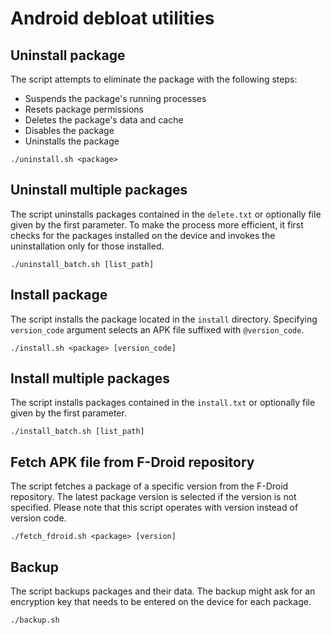 # Android debloat utilities

## Uninstall package
The script attempts to eliminate the package with the following steps:
- Suspends the package's running processes
- Resets package permissions
- Deletes the package's data and cache
- Disables the package
- Uninstalls the package
```
./uninstall.sh <package>
```

## Uninstall multiple packages
The script uninstalls packages contained in the `delete.txt` or optionally file given by the first parameter. To make the process more efficient, it first checks for the packages installed on the device and invokes the uninstallation only for those installed.
```
./uninstall_batch.sh [list_path]
```

## Install package
The script installs the package located in the `install` directory. Specifying `version_code` argument selects an APK file suffixed with `@version_code`.
```
./install.sh <package> [version_code]
```

## Install multiple packages
The script installs packages contained in the `install.txt` or optionally file given by the first parameter.
```
./install_batch.sh [list_path]
```

## Fetch APK file from F-Droid repository
The script fetches a package of a specific version from the F-Droid repository. The latest package version is selected if the version is not specified. Please note that this script operates with version instead of version code.
```
./fetch_fdroid.sh <package> [version]
```

## Backup
The script backups packages and their data. The backup might ask for an encryption key that needs to be entered on the device for each package.
```
./backup.sh
```
